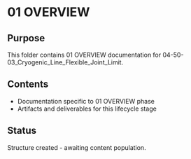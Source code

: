 # 01 OVERVIEW

## Purpose
This folder contains 01 OVERVIEW documentation for 04-50-03_Cryogenic_Line_Flexible_Joint_Limit.

## Contents
- Documentation specific to 01 OVERVIEW phase
- Artifacts and deliverables for this lifecycle stage

## Status
Structure created - awaiting content population.

